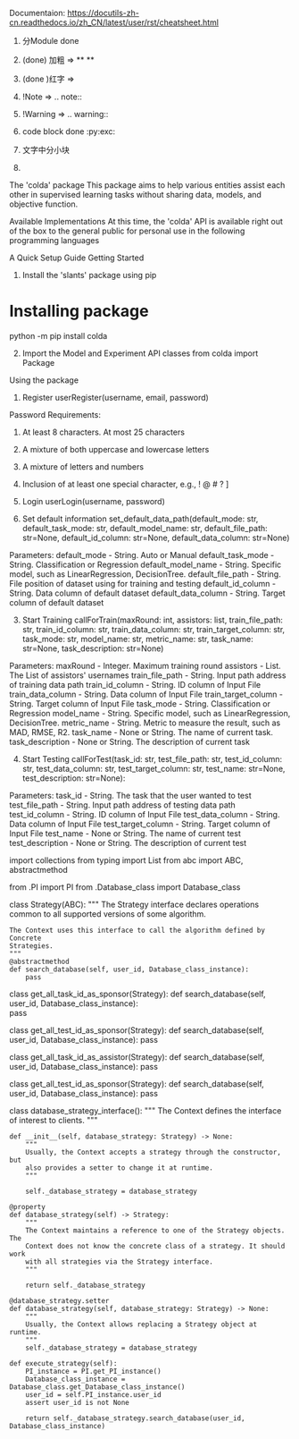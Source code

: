 Documentaion:
https://docutils-zh-cn.readthedocs.io/zh_CN/latest/user/rst/cheatsheet.html
1. 分Module done
2. (done) 加粗 => ** **
3. (done )红字 => `` ``
4. !Note => .. note::
5. !Warning => .. warning:: 
6. code block done :py:exc:` `
7. 文字中分小块 

1. 
The 'colda' package
This package aims to help various entities assist each other in supervised learning tasks without sharing data, models, and objective function. 

Available Implementations
At this time, the 'colda' API is available right out of the box to the general public for personal use in the following programming languages

A Quick Setup Guide
Getting Started

1. Install the 'slants' package using pip
# Installing package
python -m pip install colda

2. Import the Model and Experiment API classes
from colda import Package

Using the package
1. Register
userRegister(username, email, password)

Password Requirements:
1. At least 8 characters. At most 25 characters
2. A mixture of both uppercase and lowercase letters
3. A mixture of letters and numbers
4. Inclusion of at least one special character, e.g., ! @ # ? ]

2. Login
userLogin(username, password)

3. Set default information
set_default_data_path(default_mode: str, default_task_mode: str, default_model_name: str, default_file_path: str=None, default_id_column: str=None, default_data_column: str=None)

Parameters:
    default_mode - String. Auto or Manual
    default_task_mode - String. Classification or Regression
    default_model_name - String. Specific model, such as LinearRegression, DecisionTree.
    default_file_path - String. File position of dataset using for training and testing
    default_id_column - String. Data column of default dataset
    default_data_column - String. Target column of default dataset

3. Start Training
callForTrain(maxRound: int, assistors: list, train_file_path: str, train_id_column: str, train_data_column: str, train_target_column: str, task_mode: str, model_name: str, metric_name: str, task_name: str=None, task_description: str=None)

Parameters:
    maxRound - Integer. Maximum training round
    assistors - List. The List of assistors' usernames
    train_file_path - String. Input path address of training data path
    train_id_column - String. ID column of Input File
    train_data_column - String. Data column of Input File
    train_target_column - String. Target column of Input File
    task_mode - String. Classification or Regression
    model_name - String. Specific model, such as LinearRegression, DecisionTree.
    metric_name - String. Metric to measure the result, such as MAD, RMSE, R2.
    task_name - None or String. The name of current task.
    task_description - None or String. The description of current task

4. Start Testing
callForTest(task_id: str, test_file_path: str, test_id_column: str, test_data_column: str, 
            test_target_column: str, test_name: str=None, test_description: str=None):

Parameters:
    task_id - String. The task that the user wanted to test
    test_file_path - String. Input path address of testing data path
    test_id_column - String. ID column of Input File
    test_data_column - String. Data column of Input File
    test_target_column - String. Target column of Input File
    test_name - None or String. The name of current test
    test_description - None or String. The description of current test






import collections
from typing import List
from abc import ABC, abstractmethod

from .PI import PI
from .Database_class import Database_class

class Strategy(ABC):
    """
    The Strategy interface declares operations common to all supported versions
    of some algorithm.

    The Context uses this interface to call the algorithm defined by Concrete
    Strategies.
    """
    @abstractmethod
    def search_database(self, user_id, Database_class_instance):
        pass

class get_all_task_id_as_sponsor(Strategy):
    def search_database(self, user_id, Database_class_instance):   
        pass

class get_all_test_id_as_sponsor(Strategy):
    def search_database(self, user_id, Database_class_instance):
        pass

class get_all_task_id_as_assistor(Strategy):
    def search_database(self, user_id, Database_class_instance):
        pass

class get_all_test_id_as_sponsor(Strategy):
    def search_database(self, user_id, Database_class_instance):
        pass

class database_strategy_interface():
    """
    The Context defines the interface of interest to clients.
    """

    def __init__(self, database_strategy: Strategy) -> None:
        """
        Usually, the Context accepts a strategy through the constructor, but
        also provides a setter to change it at runtime.
        """

        self._database_strategy = database_strategy

    @property
    def database_strategy(self) -> Strategy:
        """
        The Context maintains a reference to one of the Strategy objects. The
        Context does not know the concrete class of a strategy. It should work
        with all strategies via the Strategy interface.
        """

        return self._database_strategy

    @database_strategy.setter
    def database_strategy(self, database_strategy: Strategy) -> None:
        """
        Usually, the Context allows replacing a Strategy object at runtime.
        """
        self._database_strategy = database_strategy

    def execute_strategy(self):
        PI_instance = PI.get_PI_instance()
        Database_class_instance = Database_class.get_Database_class_instance()
        user_id = self.PI_instance.user_id
        assert user_id is not None

        return self._database_strategy.search_database(user_id, Database_class_instance)



